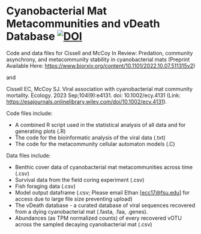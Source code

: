 # Cyanobacterial Mat Metacommunities and vDeath Database <a href="https://zenodo.org/badge/latestdoi/542609534"><img src="https://zenodo.org/badge/542609534.svg" alt="DOI"></a>

Code and data files for Cissell and McCoy In Review: Predation, community asynchrony, and metacommunity stability in cyanobacterial mats (Preprint Available Here: https://www.biorxiv.org/content/10.1101/2022.10.07.511315v2) 

and 

Cissell EC, McCoy SJ. Viral association with cyanobacterial mat community mortality. Ecology. 2023 Sep;104(9):e4131. doi: 10.1002/ecy.4131 (Link: https://esajournals.onlinelibrary.wiley.com/doi/10.1002/ecy.4131). 

Code files include:
- A combined R script used in the statistical analysis of all data and for generating plots (.R)
- The code for the bioinformatic analysis of the viral data (.txt)
- The code for the metacommunity cellular automaton models (.C)


Data files include:
- Benthic cover data of cyanobacterial mat metacommunities across time (.csv)
- Survival data from the field coring experiment (.csv)
- Fish foraging data (.csv)
- Model output dataframe (.csv; Please email Ethan [ecc17@fsu.edu] for access due to large file size preventing upload)
- The vDeath database - a curated database of viral sequences recovered from a dying cyanobacterial mat (.fasta, .faa, .genes). 
- Abundances (as TPM normalized counts) of every recovered vOTU across the sampled decaying cyanobacterial mat (.csv)
